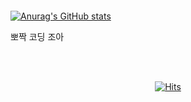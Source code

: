 #### 
[![Anurag's GitHub stats](https://github-readme-stats.vercel.app/api?username=sanhaa&count_private=true&show_icons=true)](https://github.com/anuraghazra/github-readme-stats)


뽀짝 코딩 조아

<br>
<br>

<div align="center"> 
	
[![Hits](https://hits.seeyoufarm.com/api/count/incr/badge.svg?url=https%3A%2F%2Fgithub.com%2Fsanhaa&count_bg=%232480FF&title_bg=%23535D74&icon=github.svg&icon_color=%23FFFAFA&title=+hits&edge_flat=false)](https://hits.seeyoufarm.com)

</div>
